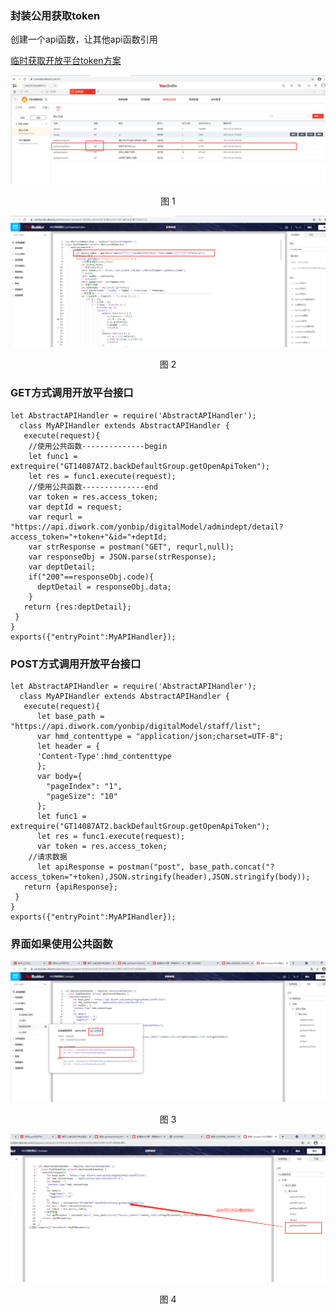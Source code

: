 ### 封装公用获取token

创建一个api函数，让其他api函数引用

[临时获取开放平台token方案](mybook/yonbuilder/generallink/9-/tempopenapi.md)

<div align=center>
<img src="/mybook/yonbuilder/generallink/9-/images/1.png"/>
</div>
<p align="center">图 1</p>

<div align=center>
<img src="/mybook/yonbuilder/generallink/9-/images/2.png"/>
</div>
<p align="center">图 2</p>

### GET方式调用开放平台接口

```
let AbstractAPIHandler = require('AbstractAPIHandler');
  class MyAPIHandler extends AbstractAPIHandler {
   execute(request){
    //使用公共函数--------------begin
    let func1 = extrequire("GT14087AT2.backDefaultGroup.getOpenApiToken");
    let res = func1.execute(request);
    //使用公共函数--------------end
    var token = res.access_token;
    var deptId = request;
    var requrl = "https://api.diwork.com/yonbip/digitalModel/admindept/detail?access_token="+token+"&id="+deptId;
    var strResponse = postman("GET", requrl,null);
    var responseObj = JSON.parse(strResponse);
    var deptDetail;
    if("200"==responseObj.code){
      deptDetail = responseObj.data;
    }
   return {res:deptDetail};
 }
}
exports({"entryPoint":MyAPIHandler});

```

### POST方式调用开放平台接口

```
let AbstractAPIHandler = require('AbstractAPIHandler');
  class MyAPIHandler extends AbstractAPIHandler {
   execute(request){
      let base_path = "https://api.diwork.com/yonbip/digitalModel/staff/list";
      var hmd_contenttype = "application/json;charset=UTF-8";  
      let header = {
      'Content-Type':hmd_contenttype
      };
      var body={
        "pageIndex": "1",
        "pageSize": "10"
      };
      let func1 = extrequire("GT14087AT2.backDefaultGroup.getOpenApiToken");
      let res = func1.execute(request);
      var token = res.access_token;
    //请求数据
      let apiResponse = postman("post", base_path.concat("?access_token="+token),JSON.stringify(header),JSON.stringify(body));
   return {apiResponse};
 }
}
exports({"entryPoint":MyAPIHandler});
```


### 界面如果使用公共函数

<div align=center>
<img src="/mybook/yonbuilder/generallink/9-/images/3.png"/>
</div>
<p align="center">图 3</p>

<div align=center>
<img src="/mybook/yonbuilder/generallink/9-/images/4.png"/>
</div>
<p align="center">图 4</p>